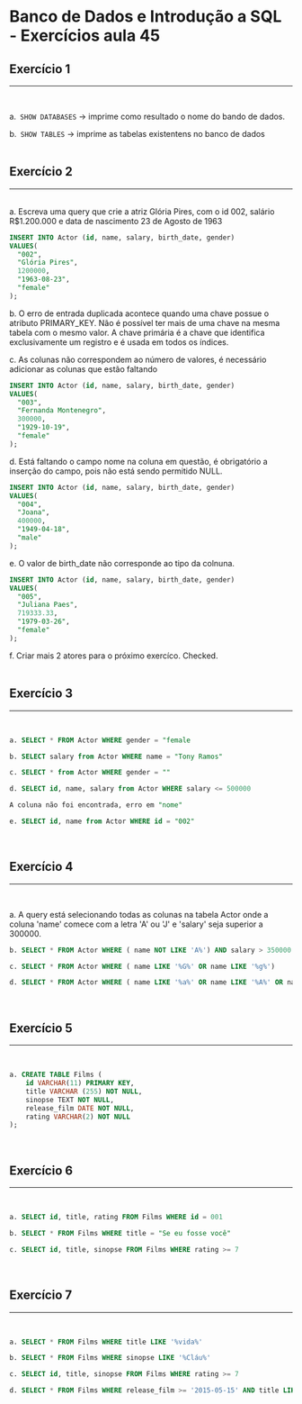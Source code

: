 #  Banco de Dados e Introdução a SQL - Exercícios aula 45 
## Exercício 1 
___
<br>

a.` SHOW DATABASES` -> imprime como resultado o nome do bando de dados. <br>

b.` SHOW TABLES` -> imprime as tabelas existentens no banco de dados<br><br>


## Exercício 2
___
<br>
a. Escreva uma query que crie a atriz Glória Pires, com o id 002, salário R$1.200.000 e data de nascimento 23 de Agosto de 1963

<br>

```sql
INSERT INTO Actor (id, name, salary, birth_date, gender)
VALUES(
  "002", 
  "Glória Pires",
  1200000,
  "1963-08-23", 
  "female"
);
```

b. O erro de entrada duplicada acontece quando uma chave possue o atributo PRIMARY_KEY. Não é possível ter mais de uma chave na mesma tabela com o mesmo valor. A chave primária é a chave que identifica exclusivamente um registro e é usada em todos os índices.

c. As colunas não correspondem ao número de valores, é necessário adicionar as colunas que estão faltando

```sql
INSERT INTO Actor (id, name, salary, birth_date, gender)
VALUES(
  "003", 
  "Fernanda Montenegro",
  300000,
  "1929-10-19", 
  "female"
);
```

d. Está faltando o campo nome na coluna em questão, é obrigatório a inserção do campo, pois não está sendo permitido NULL. 

``` sql
INSERT INTO Actor (id, name, salary, birth_date, gender)
VALUES(
  "004",
  "Joana",
  400000,
  "1949-04-18", 
  "male"
);
```

e. O valor de birth_date não corresponde ao tipo da colnuna.

``` sql
INSERT INTO Actor (id, name, salary, birth_date, gender)
VALUES(
  "005", 
  "Juliana Paes",
  719333.33,
  "1979-03-26", 
  "female"
);
```

f. Criar mais 2 atores para o próximo exercíco. Checked.
<br><br>
## Exercício 3
___
<br>

````sql
a. SELECT * FROM Actor WHERE gender = "female
````
````sql
b. SELECT salary from Actor WHERE name = "Tony Ramos"
````
````sql
c. SELECT * from Actor WHERE gender = ""
````
````sql
d. SELECT id, name, salary from Actor WHERE salary <= 500000
````
````sql
A coluna não foi encontrada, erro em "nome"

e. SELECT id, name from Actor WHERE id = "002"
````

<br>

## Exercício 4
___
<br>

a. A query está selecionando todas as colunas na tabela Actor onde a coluna 'name' comece com a letra 'A' ou 'J' e 'salary' seja superior a 300000.


```sql
b. SELECT * FROM Actor WHERE ( name NOT LIKE 'A%') AND salary > 350000
```

```sql
c. SELECT * FROM Actor WHERE ( name LIKE '%G%' OR name LIKE '%g%')
```

```sql
d. SELECT * FROM Actor WHERE ( name LIKE '%a%' OR name LIKE '%A%' OR name LIKE '%g%' OR name LIKE '%G%') AND salary >= 350000 AND salary <= 900000
```

<br>

## Exercício 5
___
<br>

```sql
a. CREATE TABLE Films (
    id VARCHAR(11) PRIMARY KEY,
    title VARCHAR (255) NOT NULL,
    sinopse TEXT NOT NULL,
    release_film DATE NOT NULL,
    rating VARCHAR(2) NOT NULL
);

```

<br>

## Exercício 6
___
<br>

```sql
a. SELECT id, title, rating FROM Films WHERE id = 001
```

```sql
b. SELECT * FROM Films WHERE title = "Se eu fosse você"
```

```sql
c. SELECT id, title, sinopse FROM Films WHERE rating >= 7
```

<br>

## Exercício 7
___
<br>


```sql
a. SELECT * FROM Films WHERE title LIKE '%vida%'
```

```sql
b. SELECT * FROM Films WHERE sinopse LIKE '%Cláu%'
```

```sql
c. SELECT id, title, sinopse FROM Films WHERE rating >= 7
```

```sql
d. SELECT * FROM Films WHERE release_film >= '2015-05-15' AND title LIKE "%a%" AND rating > 7
```